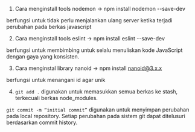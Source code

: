 1. Cara menginstall tools nodemon 
-> npm install nodemon --save-dev

berfungsi untuk tidak perlu menjalankan ulang server ketika terjadi perubahan pada berkas javascript

2. Cara menginstall tools eslint
-> npm install eslint --save-dev

berfungsi untuk membimbing untuk selalu menuliskan kode JavaScript dengan gaya yang konsisten.

3. Cara menginstal library nanoid
-> npm install nanoid@3.x.x

berfungsi untuk menangani id agar unik

4. `git add .` digunakan untuk memasukkan semua berkas ke stash, terkecuali berkas node_modules.

`git commit -m “initial commit”` digunakan untuk menyimpan perubahan pada local repository. Setiap perubahan pada sistem git dapat ditelusuri berdasarkan commit history.